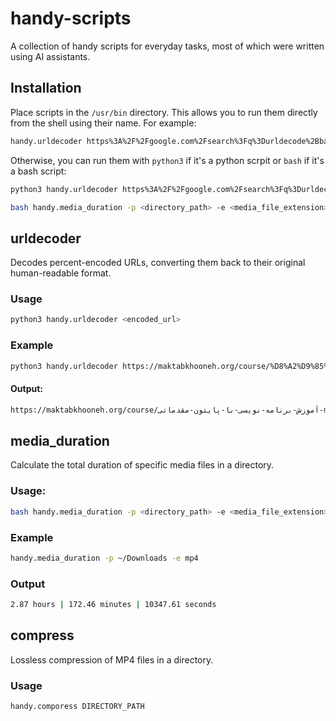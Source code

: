 # handy-scripts
A collection of handy scripts for everyday tasks, most of which were written using AI assistants.

## Installation
Place scripts in the `/usr/bin` directory. This allows you to run them directly from the shell using their name. For example:
```bash
handy.urldecoder https%3A%2F%2Fgoogle.com%2Fsearch%3Fq%3Durldecode%2Bbash.
```

Otherwise, you can run them with `python3` if it's a python scrpit or `bash` if it's a bash script:
```bash
python3 handy.urldecoder https%3A%2F%2Fgoogle.com%2Fsearch%3Fq%3Durldecode%2Bbash.
```

```bash
bash handy.media_duration -p <directory_path> -e <media_file_extension>
```

## urldecoder
Decodes percent-encoded URLs, converting them back to their original human-readable format. 

### Usage
```bash
python3 handy.urldecoder <encoded_url>
```

### Example
```bash
python3 handy.urldecoder https://maktabkhooneh.org/course/%D8%A2%D9%85%D9%88%D8%B2%D8%B4-%D8%A8%D8%B1%D9%86%D8%A7%D9%85%D9%87-%D9%86%D9%88%DB%8C%D8%B3%DB%8C-%D8%A8%D8%A7-%D9%BE%D8%A7%DB%8C%D8%AA%D9%88%D9%86-%D9%85%D9%82%D8%AF%D9%85%D8%A7%D8%AA%DB%8C-mk346/%DA%A9%D8%A7%D8%B1-%D8%B9%DA%A9%D8%B3%D9%87%D8%A7-%D9%BE%D8%A7%DB%8C%D8%AA%D9%88%D9%86-ch23774/%D8%A7%D8%AF%DB%8C%D8%AA-%D8%B9%DA%A9%D8%B3-%D9%BE%D8%A7%DB%8C%D8%AA%D9%88%D9%86-%D8%A8%D8%AE%D8%B4-%D8%AF%D9%88%D9%85/
```

#### Output:
```bash
https://maktabkhooneh.org/course/آموزش-برنامه-نویسی-با-پایتون-مقدماتی-mk346/کار-عکسها-پایتون-ch23774/ادیت-عکس-پایتون-بخش-دوم/
```



## media_duration
Calculate the total duration of specific media files in a directory.

### Usage:
```bash
bash handy.media_duration -p <directory_path> -e <media_file_extension>
```

### Example
```bash
handy.media_duration -p ~/Downloads -e mp4
```

### Output
```bash
2.87 hours | 172.46 minutes | 10347.61 seconds 
```

## compress
Lossless compression of MP4 files in a directory.

### Usage
```bash
handy.comporess DIRECTORY_PATH
```

